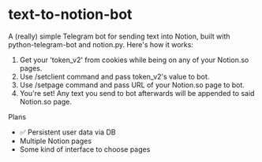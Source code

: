 # text-to-notion-bot

A (really) simple Telegram bot for sending text into Notion, built with python-telegram-bot and notion.py.
Here's how it works:
1. Get your 'token_v2' from cookies while being on any of your Notion.so pages.
2. Use /setclient command and pass token_v2's value to bot.
3. Use /setpage command and pass URL of your Notion.so page to bot.
4. You're set! Any text you send to bot afterwards will be appended to said Notion.so page.

Plans
* ✅ Persistent user data via DB
* Multiple Notion pages
* Some kind of interface to choose pages